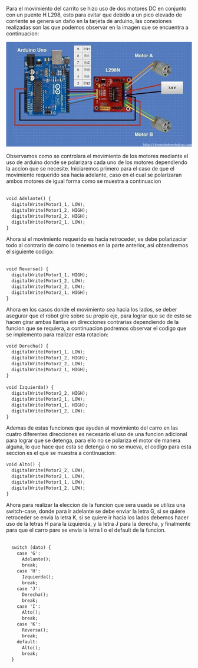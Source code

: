 Para el movimiento del carrito se hizo uso de dos motores DC en conjunto con un puente H L298, esto para evitar que debido a un pico elevado de corriente se genera un daño en la tarjeta de arduino, las conexiones realizadas son las que podemos observar en la imagen que se encuentra a continuacion: 

<p align="center">

![Screenshot](/Imagenes/PuenteH.jpg)

</p> 

Observamos como se controlara el movimiento de los motores mediante el uso de arduino donde se polarizara cada uno de los motores dependiendo la accion que se necesite. Iniciaremos primero  para el caso de que el movimiento requerido sea hacia adelante, caso en el cual se polarizaran ambos motores de igual forma como se muestra a continuacion

``` 

void Adelante() {
  digitalWrite(Motor1_1, LOW);
  digitalWrite(Motor1_2, HIGH);
  digitalWrite(Motor2_2, HIGH);
  digitalWrite(Motor2_1, LOW);
}

```
Ahora si el movimiento requerido es hacia retroceder, se debe polarizaciar todo al contrario de como lo tenemos en la parte anterior, asi obtendremos el siguiente codigo: 

``` arduino

void Reversa() {
  digitalWrite(Motor1_1, HIGH);
  digitalWrite(Motor1_2, LOW);
  digitalWrite(Motor2_2, LOW);
  digitalWrite(Motor2_1, HIGH);
}

```

Ahora en los casos donde el movimiento sea hacia los lados, se deber asegurar que el robot gire sobre su propio eje, para lograr que se de esto se hacen girar ambas llantas en direcciones contrarias dependiendo de la funcion que se requiera, a continuacion podremos observar el codigo que se implemento para realizar esta rotacion: 

```
void Derecha() {
  digitalWrite(Motor1_1, LOW);
  digitalWrite(Motor1_2, HIGH);
  digitalWrite(Motor2_2, LOW);
  digitalWrite(Motor2_1, HIGH);
}

void Izquierda() {
  digitalWrite(Motor2_2, HIGH);
  digitalWrite(Motor2_1, LOW);
  digitalWrite(Motor1_1, HIGH);
  digitalWrite(Motor1_2, LOW);
}
```

Ademas de estas funciones que ayudan al movimiento del carro en las cuatro diferentes direcciones es necesario el uso de una funcion adicional para lograr que se detenga, para ello no se polariza el motor de manera alguna, lo que hace que esta se detenga o no se mueva, el codigo para esta seccion es el que se muestra a continuacion: 

```
void Alto() {
  digitalWrite(Motor2_2, LOW);
  digitalWrite(Motor2_1, LOW);
  digitalWrite(Motor1_1, LOW);
  digitalWrite(Motor1_2, LOW);
}

```

Ahora para realizar la eleccion de la funcion que sera usada se utiliza una switch-case, donde para 
ir adelante se debe enviar la letra G, si se quiere retroceder se envia la letra K, si se quiere ir hacia los lados debemos hacer uso de la letras H para la izquierda, y la letra J para la derecha, y finalmente para que el carro pare se envia la letra I o el default de la funcion. 


```

  switch (dato) {
    case 'G':
      Adelante();
      break;
    case 'H':
      Izquierda();
      break;
    case 'J':
      Derecha();
      break;
    case 'I':
      Alto();
      break;
    case 'K':
      Reversa();
      break;
    default:
      Alto();
      break;
  }

```